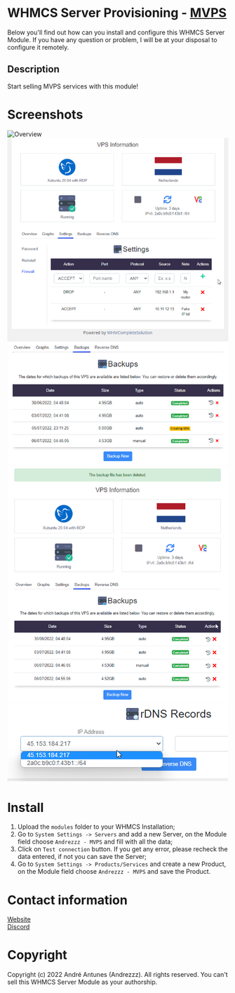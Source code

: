 # WHMCS Server Provisioning - [MVPS](https://www.mvps.net/)
Below you'll find out how can you install and configure this WHMCS Server Module. If you have any question or problem, I will be at your disposal to configure it remotely.

## Description
Start selling MVPS services with this module!

# Screenshots
![Overview](Screenshots/Overview.gif)
![Firewall](Screenshots/Firewall.gif)
![Backups](Screenshots/Backups.png)
![Backups](Screenshots/Backups%20(1).png)
![rDNS](Screenshots/rDNS.png)

# Install
1. Upload the `modules` folder to your WHMCS Installation;
2. Go to `System Settings -> Servers` and add a new Server, on the Module field choose `Andrezzz - MVPS` and fill with all the data;
3. Click on `Test connection` button. If you get any error, please recheck the data entered, if not you can save the Server;
4. Go to `System Settings -> Products/Services` and create a new Product, on the Module field choose `Andrezzz - MVPS` and save the Product.

# Contact information
[Website](https://www.andrezzz.pt)<br>
[Discord](https://www.andrezzz.pt/discord)<br>

# Copyright
Copyright (c) 2022 André Antunes (Andrezzz). All rights reserved. You can't sell this WHMCS Server Module as your authorship.
